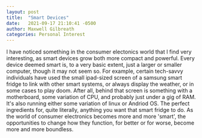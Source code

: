 ```yaml
---
layout: post
title:  "Smart Devices"
date:   2021-09-17 21:10:41 -0500
author: Maxwell Gilbreath
categories: Personal Interest
---
```

I have noticed something in the consumer electonics world that I find very interesting, as smart devices grow both more compact and powerful. Every device deemed smart is, to a very basic extent, just a larger or smaller computer, though it may not seem so. For example, certain tech-savvy individuals have used the small ipad-sized screen of a samsung smart fridge to link with other smart systems, or always display the weather, or in some cases to play doom. After all, behind that screen is something with a motherboard, some variation of CPU, and probably just under a gig of RAM. It's also running either some variation of linux or Andriod OS. The perfect ingredients for, quite literally, anything you want that smart fridge to do. As the world of consumer electronics becomes more and more 'smart', the opportunities to change how they function, for better or for worse, become more and more boundless.

